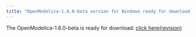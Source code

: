 ```yaml
---
title: "OpenModelica-1.6.0-beta version for Windows ready for download "
---
```

<p class="MsoPlainText" style="margin: 0cm 0cm 0pt;">
  The OpenModelica-1.6.0-beta is ready for download: <a href="http://build.openmodelica.org/omc/builds/windows/" target="_blank">click here(revision)</a>
</p>

<p class="MsoPlainText" style="margin: 0cm 0cm 0pt;">
  &nbsp;
</p>

<p class="MsoPlainText" style="margin: 0cm 0cm 0pt;">
  &nbsp;
</p>